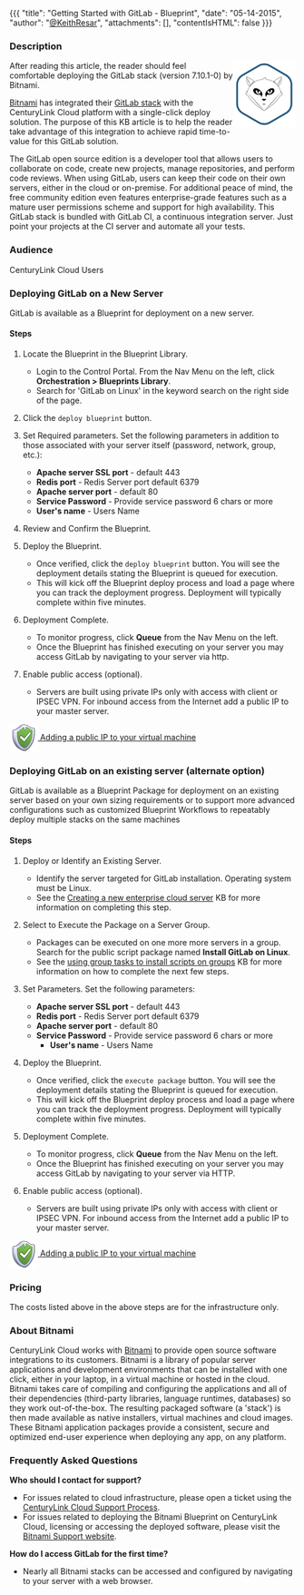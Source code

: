 {{{
  "title": "Getting Started with GitLab - Blueprint",
  "date": "05-14-2015",
  "author": "<a href='https://twitter.com/KeithResar'>@KeithResar</a>",
  "attachments": [],
  "contentIsHTML": false
}}}

### Description

<img alt="GitLab Logo" src="../../images/bitnami_logos/gitlab-stack-110x117-6ab77fbd4c6d3b0453a520ece95300ca.png" style="border:0;float:right;max-width:250px">

After reading this article, the reader should feel comfortable deploying the GitLab stack (version 7.10.1-0) by Bitnami.

<a href="https://bitnami.com/" rel="no-follow">Bitnami</a> has integrated their <a href="https://bitnami.com/stack/gitlab" rel="no-follow">GitLab stack</a> with the CenturyLink Cloud platform with a single-click deploy solution. The purpose of this KB article is to help the reader take advantage of this integration to achieve rapid time-to-value for this GitLab solution.

The GitLab open source edition is a developer tool that allows users to collaborate on code, create new projects, manage repositories, and perform code reviews. When using GitLab, users can keep their code on their own servers, either in the cloud or on-premise. For additional peace of mind, the free community edition even features enterprise-grade features such as a mature user permissions scheme and support for high availability. This GitLab stack is bundled with GitLab CI, a continuous integration server. Just point your projects at the CI server and automate all your tests.

### Audience
CenturyLink Cloud Users

### Deploying GitLab on a New Server
GitLab is available as a Blueprint for deployment on a new server.

#### Steps
1. Locate the Blueprint in the Blueprint Library.
   * Login to the Control Portal. From the Nav Menu on the left, click **Orchestration > Blueprints Library**.
   * Search for 'GitLab on Linux' in the keyword search on the right side of the page.

2. Click the `deploy blueprint` button.

3. Set Required parameters.
   Set the following parameters in addition to those associated with your server itself (password, network, group, etc.):
   * **Apache server SSL port** - default 443
   * **Redis port** -  Redis Server port default 6379
   * **Apache server port** - default 80
   * **Service Password** -  Provide service password 6 chars or more
   * **User's name** -  Users Name

4. Review and Confirm the Blueprint.

5. Deploy the Blueprint.
   * Once verified, click the `deploy blueprint` button. You will see the deployment details stating the Blueprint is queued for execution.
   * This will kick off the Blueprint deploy process and load a page where you can track the deployment progress. Deployment will typically complete within five minutes.

6. Deployment Complete.
   * To monitor progress, click **Queue** from the Nav Menu on the left.
   * Once the Blueprint has finished executing on your server you may access GitLab by navigating to your server via http.

7. Enable public access (optional).
   * Servers are built using private IPs only with access with client or IPSEC VPN. For inbound access from the Internet add a public IP to your master server.

  <a href="../../Network/how-to-add-public-ip-to-virtual-machine.md">
    <img style="border:0;width:50px;vertical-align:middle;" src="../../images/shared_assets/fw_icon.png">
    Adding a public IP to your virtual machine
  </a>

### Deploying GitLab on an existing server (alternate option)
GitLab is available as a Blueprint Package for deployment on an existing server based on your own sizing requirements or to support more advanced configurations such as customized Blueprint Workflows to repeatably deploy multiple stacks on the same machines

#### Steps
1. Deploy or Identify an Existing Server.
   * Identify the server targeted for GitLab installation. Operating system must be Linux.
   * See the [Creating a new enterprise cloud server](../../Servers/creating-a-new-enterprise-cloud-server.md) KB for more information on completing this step.

2. Select to Execute the Package on a Server Group.
   * Packages can be executed on one more more servers in a group. Search for the public script package named **Install GitLab on Linux**.
   * See the [using group tasks to install scripts on groups](../../Servers/using-group-tasks-to-install-software-and-run-scripts-on-groups.md) KB for more information on how to complete the next few steps.

3. Set Parameters.
   Set the following parameters:

   * **Apache server SSL port** - default 443
   * **Redis port** -  Redis Server port default 6379
   * **Apache server port** - default 80
   * **Service Password** -  Provide service password 6 chars or more
     * **User's name** -  Users Name

4. Deploy the Blueprint.
   * Once verified, click the `execute package` button. You will see the deployment details stating the Blueprint is queued for execution.
   * This will kick off the Blueprint deploy process and load a page where you can track the deployment progress. Deployment will typically complete within five minutes.

5. Deployment Complete.
   * To monitor progress, click **Queue** from the Nav Menu on the left.
   * Once the Blueprint has finished executing on your server you may access GitLab by navigating to your server via HTTP.

6. Enable public access (optional).
   * Servers are built using private IPs only with access with client or IPSEC VPN. For inbound access from the Internet add a public IP to your master server.

  <a href="../../Network/how-to-add-public-ip-to-virtual-machine.md">
    <img style="border:0;width:50px;vertical-align:middle;" src="../../images/shared_assets/fw_icon.png">
    Adding a public IP to your virtual machine
  </a>

### Pricing
The costs listed above in the above steps are for the infrastructure only.

### About Bitnami
CenturyLink Cloud works with [Bitnami](http://www.bitnami.com) to provide open source software integrations to its customers. Bitnami is a library of popular server applications and development environments that can be installed with one click, either in your laptop, in a virtual machine or hosted in the cloud. Bitnami takes care of compiling and configuring the applications and all of their dependencies (third-party libraries, language runtimes, databases) so they work out-of-the-box. The resulting packaged software (a 'stack') is then made available as native installers, virtual machines and cloud images. These Bitnami application packages provide a consistent, secure and optimized end-user experience when deploying any app, on any platform.

### Frequently Asked Questions

**Who should I contact for support?**
* For issues related to cloud infrastructure, please open a ticket using the [CenturyLink Cloud Support Process](../../Support/how-do-i-report-a-support-issue.md).
* For issues related to deploying the Bitnami Blueprint on CenturyLink Cloud, licensing or accessing the deployed software, please visit the [Bitnami Support website](http://www.bitnami.com/support).

**How do I access GitLab for the first time?**
* Nearly all Bitnami stacks can be accessed and configured by navigating to your server with a web browser.
